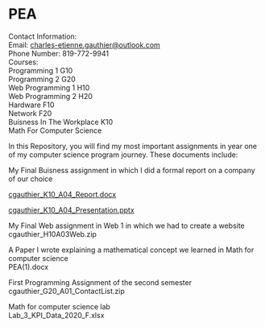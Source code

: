 # PEA
Contact Information:<br/>
Email: charles-etienne.gauthier@outlook.com<br/>
Phone Number: 819-772-9941<br/>
Courses:<br/>
Programming 1 G10<br/>
Programming 2 G20<br/>
Web Programming 1 H10<br/>
Web Programming 2 H20<br/>
Hardware F10<br/>
Network F20<br/>
Buisness In The Workplace K10<br/>
Math For Computer Science<br/>

In this Repository, you will find my most important assignments in year one of my computer science program journey.
These documents include:<br/>

My Final Buisness assignment in which I did a formal report on a company of our choice

[cgauthier_K10_A04_Report.docx](https://github.com/charlesGOAT/PEA/blob/main/cgauthier_K10_A04_Report.docx)

[cgauthier_K10_A04_Presentation.pptx](https://github.com/charlesGOAT/PEA/blob/main/cgauthier_K10_A04_Presentation.pptx)

My Final Web assignment in Web 1 in which we had to create a website<br/>
cgauthier_H10A03Web.zip

A Paper I wrote explaining a mathematical concept we learned in Math for computer science<br/>
PEA(1).docx

First Programming Assignment of the second semester<br/>
cgauthier_G20_A01_ContactList.zip

Math for computer science lab<br/>
Lab_3_KPI_Data_2020_F.xlsx
